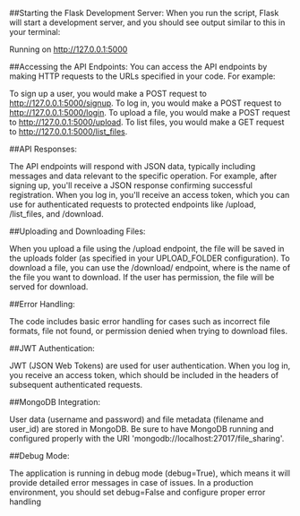 ##Starting the Flask Development Server:
When you run the script, Flask will start a development server, and you should see output similar to this in your terminal:

Running on http://127.0.0.1:5000

##Accessing the API Endpoints:
You can access the API endpoints by making HTTP requests to the URLs specified in your code. For example:

To sign up a user, you would make a POST request to http://127.0.0.1:5000/signup.
To log in, you would make a POST request to http://127.0.0.1:5000/login.
To upload a file, you would make a POST request to http://127.0.0.1:5000/upload.
To list files, you would make a GET request to http://127.0.0.1:5000/list_files.

##API Responses:

The API endpoints will respond with JSON data, typically including messages and data relevant to the specific operation. For example, after signing up, you'll receive a JSON response confirming successful registration.
When you log in, you'll receive an access token, which you can use for authenticated requests to protected endpoints like /upload, /list_files, and /download.

##Uploading and Downloading Files:

When you upload a file using the /upload endpoint, the file will be saved in the uploads folder (as specified in your UPLOAD_FOLDER configuration).
To download a file, you can use the /download/<filename> endpoint, where <filename> is the name of the file you want to download. If the user has permission, the file will be served for download.

##Error Handling:

The code includes basic error handling for cases such as incorrect file formats, file not found, or permission denied when trying to download files.

##JWT Authentication:

JWT (JSON Web Tokens) are used for user authentication. When you log in, you receive an access token, which should be included in the headers of subsequent authenticated requests.

##MongoDB Integration:

User data (username and password) and file metadata (filename and user_id) are stored in MongoDB. Be sure to have MongoDB running and configured properly with the URI 'mongodb://localhost:27017/file_sharing'.

##Debug Mode:

The application is running in debug mode (debug=True), which means it will provide detailed error messages in case of issues. In a production environment, you should set debug=False and configure proper error handling